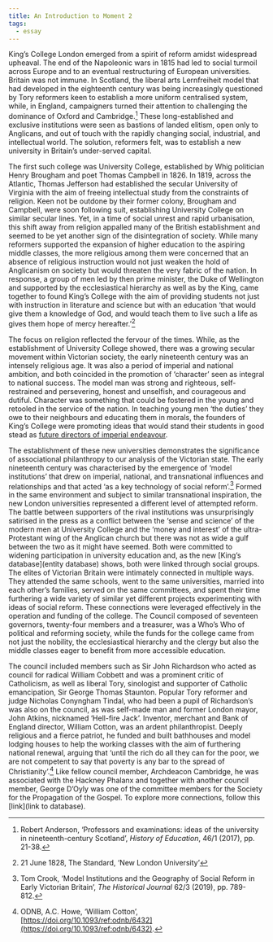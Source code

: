 ```yaml
---
title: An Introduction to Moment 2
tags:
  - essay
---
```


King’s College London emerged from a spirit of reform amidst widespread upheaval. The end of the Napoleonic wars in 1815 had led to social turmoil across Europe and to an eventual restructuring of European universities. Britain was not immune. In Scotland, the liberal arts Lernfreiheit model that had developed in the eighteenth century was being increasingly questioned by Tory reformers keen to establish a more uniform centralised system, while, in England, campaigners turned their attention to challenging the dominance of Oxford and Cambridge.[^1] These long-established and exclusive institutions were seen as bastions of landed elitism, open only to Anglicans, and out of touch with the rapidly changing social, industrial, and intellectual world. The solution, reformers felt, was to establish a new university in Britain’s under-served capital.

The first such college was University College, established by Whig politician Henry Brougham and poet Thomas Campbell in 1826. In 1819, across the Atlantic, Thomas Jefferson had established the secular University of Virginia with the aim of freeing intellectual study from the constraints of religion. Keen not be outdone by their former colony, Brougham and Campbell, were soon following suit, establishing University College on similar secular lines. Yet, in a time of social unrest and rapid urbanisation, this shift away from religion appalled many of the British establishment and seemed to be yet another sign of the disintegration of society. While many reformers supported the expansion of higher education to the aspiring middle classes, the more religious among them were concerned that an absence of religious instruction would not just weaken the hold of Anglicanism on society but would threaten the very fabric of the nation. In response, a group of men led by then prime minister, the Duke of Wellington and supported by the ecclesiastical hierarchy as well as by the King, came together to found King’s College with the aim of providing students not just with instruction in literature and science but with an education ‘that would give them a knowledge of God, and would teach them to live such a life as gives them hope of mercy hereafter.’[^2]

The focus on religion reflected the fervour of the times. While, as the establishment of University College showed, there was a growing secular movement within Victorian society, the early nineteenth century was an intensely religious age. It was also a period of imperial and national ambition, and both coincided in the promotion of ‘character’ seen as integral to national success. The model man was strong and righteous, self-restrained and persevering, honest and unselfish, and courageous and dutiful. Character was something that could be fostered in the young and retooled in the service of the nation. In teaching young men ‘the duties’ they owe to their neighbours and educating them in morals, the founders of King’s College were promoting ideas that would stand their students in good stead as [future directors of imperial endeavour](../08).

The establishment of these new universities demonstrates the significance of associational philanthropy to our analysis of the Victorian state. The early nineteenth century was characterised by the emergence of ‘model institutions’ that drew on imperial, national, and transnational influences and relationships and that acted ‘as a key technology of social reform’.[^3] Formed in the same environment and subject to similar transnational inspiration, the new London universities represented a different level of attempted reform. The battle between supporters of the rival institutions was unsurprisingly satirised in the press as a conflict between the ‘sense and science’ of the modern men at University College and the ‘money and interest’ of the ultra-Protestant wing of the Anglican church but there was not as wide a gulf between the two as it might have seemed. Both were committed to widening participation in university education and, as the new [King’s database](entity database) shows, both were linked through social groups. The elites of Victorian Britain were intimately connected in multiple ways. They attended the same schools, went to the same universities, married into each other’s families, served on the same committees, and spent their time furthering a wide variety of similar yet different projects experimenting with ideas of social reform. These connections were leveraged effectively in the operation and funding of the college. The Council composed of seventeen governors, twenty-four members and a treasurer, was a Who’s Who of political and reforming society, while the funds for the college came from not just the nobility, the ecclesiastical hierarchy and the clergy but also the middle classes eager to benefit from more accessible education.

The council included members such as Sir John Richardson who acted as council for radical William Cobbett and was a prominent critic of Catholicism, as well as liberal Tory, sinologist and supporter of Catholic emancipation, Sir George Thomas Staunton. Popular Tory reformer and judge Nicholas Conyngham Tindal, who had been a pupil of Richardson’s was also on the council, as was self-made man and former London mayor, John Atkins, nicknamed ‘Hell-fire Jack’. Inventor, merchant and Bank of England director, William Cotton, was an ardent philanthropist. Deeply religious and a fierce patriot, he funded and built bathhouses and model lodging houses to help the working classes with the aim of furthering national renewal, arguing that ‘until the rich do all they can for the poor, we are not competent to say that poverty is any bar to the spread of Christianity’.[^4] Like fellow council member, Archdeacon Cambridge, he was associated with the Hackney Phalanx and together with another council member, George D’Oyly was one of the committee members for the Society for the Propagation of the Gospel. To explore more connections, follow this [link](link to database).

[^1]: Robert Anderson, ‘Professors and examinations: ideas of the university in nineteenth-century Scotland’, _History of Education_, 46/1 (2017), pp. 21-38.
[^2]: 21 June 1828, The Standard, ‘New London University’
[^3]: Tom Crook, ‘Model Institutions and the Geography of Social Reform in Early Victorian Britain’, _The Historical Journal_ 62/3 (2019), pp. 789-812.
[^4]: ODNB, A.C. Howe, ‘William Cotton’, [https://doi.org/10.1093/ref:odnb/6432](https://doi.org/10.1093/ref:odnb/6432).
